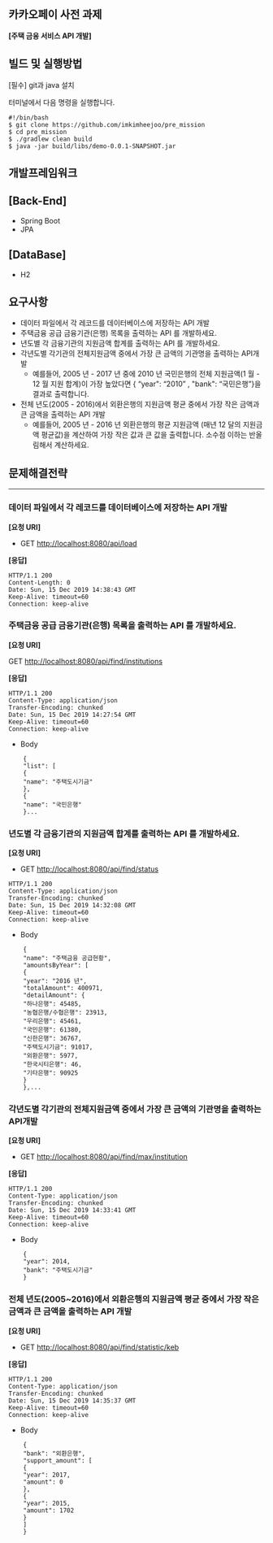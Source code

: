 ## 카카오페이 사전 과제
**[주택 금융 서비스 API 개발]**
## 빌드 및 실행방법
[필수] git과 java 설치

터미널에서 다음 명령을 실행합니다.
```
#!/bin/bash
$ git clone https://github.com/imkimheejoo/pre_mission
$ cd pre_mission
$ ./gradlew clean build
$ java -jar build/libs/demo-0.0.1-SNAPSHOT.jar
```

## 개발프레임워크
[Back-End]
--- 
- Spring Boot
- JPA

[DataBase]
--- 
- H2

## 요구사항
- 데이터 파일에서 각 레코드를 데이터베이스에 저장하는 API 개발
- 주택금융 공급 금융기관(은행) 목록을 출력하는 API 를 개발하세요.
- 년도별 각 금융기관의 지원금액 합계를 출력하는 API 를 개발하세요.
- 각년도별 각기관의 전체지원금액 중에서 가장 큰 금액의 기관명을 출력하는 API개발 
    - 예를들어, 2005 년 - 2017 년 중에 2010 년 국민은행의 전체
  지원금액(1 월 - 12 월 지원 합계)이 가장 높았다면 { “year": “2010” , "bank": “국민은행”}을 결과로 출력합니다.
- 전체 년도(2005 - 2016)에서 외환은행의 지원금액 평균 중에서 가장 작은 금액과 큰 금액을 출력하는 API 개발
    - 예를들어, 2005 년 -  2016 년 외환은행의 평균 지원금액 (매년 12 달의 지원금액 평균값)을 계산하여 가장 작은 값과 큰 값을 출력합니다. 소수점 이하는 반올림해서 계산하세요.

## 문제해결전략
---
### 데이터 파일에서 각 레코드를 데이터베이스에 저장하는 API 개발

**[요청 URI]**

- GET [http://localhost:8080/api/load](http://localhost:8080/api/load)

**[응답]**
```
HTTP/1.1 200
Content-Length: 0
Date: Sun, 15 Dec 2019 14:38:43 GMT
Keep-Alive: timeout=60
Connection: keep-alive
```

### 주택금융 공급 금융기관(은행) 목록을 출력하는 API 를 개발하세요.

**[요청 URI]**

GET [http://localhost:8080/api/find/institutions](http://localhost:8080/api/find/institutions)

**[응답]**

```
HTTP/1.1 200
Content-Type: application/json
Transfer-Encoding: chunked
Date: Sun, 15 Dec 2019 14:27:54 GMT
Keep-Alive: timeout=60
Connection: keep-alive
```

- Body
```
    {
    "list": [
    {
    "name": "주택도시기금"
    },
    {
    "name": "국민은행"
    }...
```
### 년도별 각 금융기관의 지원금액 합계를 출력하는 API 를 개발하세요.

**[요청 URI]**

- GET [http://localhost:8080/api/find/status](http://localhost:8080/api/find/status)
```
HTTP/1.1 200
Content-Type: application/json
Transfer-Encoding: chunked
Date: Sun, 15 Dec 2019 14:32:08 GMT
Keep-Alive: timeout=60
Connection: keep-alive
```

- Body

```
    {
    "name": "주택금융 공급현황",
    "amountsByYear": [
    {
    "year": "2016 년",
    "totalAmount": 400971,
    "detailAmount": {
    "하나은행": 45485,
    "농협은행/수협은행": 23913,
    "우리은행": 45461,
    "국민은행": 61380,
    "신한은행": 36767,
    "주택도시기금": 91017,
    "외환은행": 5977,
    "한국시티은행": 46,
    "기타은행": 90925
    }
    },...
```
### 각년도별 각기관의 전체지원금액 중에서 가장 큰 금액의 기관명을 출력하는 API개발

**[요청 URI]**

- GET [http://localhost:8080/api/find/max/institution](http://localhost:8080/api/find/max/institution)

**[응답]**

```
HTTP/1.1 200
Content-Type: application/json
Transfer-Encoding: chunked
Date: Sun, 15 Dec 2019 14:33:41 GMT
Keep-Alive: timeout=60
Connection: keep-alive
```

- Body

```
    {
    "year": 2014,
    "bank": "주택도시기금"
    }
```
### 전체 년도(2005~2016)에서 외환은행의 지원금액 평균 중에서 가장 작은 금액과 큰 금액을 출력하는 API 개발
**[요청 URI]**

- GET [http://localhost:8080/api/find/statistic/keb](http://localhost:8080/api/find/statistic/keb)

**[응답]**

```
HTTP/1.1 200
Content-Type: application/json
Transfer-Encoding: chunked
Date: Sun, 15 Dec 2019 14:35:37 GMT
Keep-Alive: timeout=60
Connection: keep-alive
```

- Body

```
    {
    "bank": "외환은행",
    "support_amount": [
    {
    "year": 2017,
    "amount": 0
    },
    {
    "year": 2015,
    "amount": 1702
    }
    ]
    }
```
